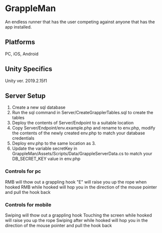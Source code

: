 # GrappleMan
An endless runner that has the user competing against anyone that has the app installed.

## Platforms
PC, iOS, Android

## Unity Specifics
Unity ver. 2019.2.15f1

## Server Setup 
1. Create a new sql database
2. Run the sql command in Server/CreateGrapplerTables.sql to create the tables
3. Deploy the contents of Server/Endpoint to a suitable location
4. Copy Server/Endpoint/env.example.php and rename to env.php, modify the contents of the newly created env.php to match your database credentials
5. Deploy env.php to the same location as 3.
6. Update the variable secretKey in GrappleMan/Assets/Scripts/Data/GrappleServerData.cs to match your DB_SECRET_KEY value in env.php

### Controls for pc
RMB will thow out a grappling hook
"E" will raise you up the rope when hooked
RMB while hooked will hop you in the direction of the mouse pointer and pull the hook back

### Controls for mobile
Swiping will thow out a grappling hook
Touching the screen while hooked will raise you up the rope
Swiping after while hooked will hop you in the direction of the mouse pointer and pull the hook back

